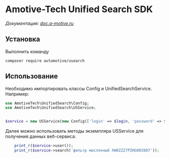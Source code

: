 
# Amotive-Tech Unified Search SDK
*Документация: [doc.a-motive.ru](https://doc.a-motive.ru)*

## Установка

Выполнить команду

    composer require automotive/usearch

## Использование

Необходимо импортировать классы Config и UnifiedSearchService. Например:

```php
use AmotiveTech\UnifiedSearch\Config;
use AmotiveTech\UnifiedSearch\USService;


$service = new USService(new Config(['login' => $login, 'password' => $password]));
```

Далее можно использовать методы экземпляра USService для получения данных веб-сервиса:

```php
    print_r($service->user());
    print_r($service->search('фильтр маслянный XW8ZZZ7PZHG003807'));
```